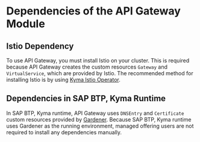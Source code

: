 # Dependencies of the API Gateway Module

## Istio Dependency

To use API Gateway, you must install Istio on your cluster. This is required because API Gateway creates the custom resources `Gateway` and `VirtualService`, which are provided by Istio. The recommended method for installing Istio is by using [Kyma Istio Operator](https://github.com/kyma-project/istio#install-kyma-istio-operator-and-istio-from-the-latest-release).

## Dependencies in SAP BTP, Kyma Runtime

In SAP BTP, Kyma runtime, API Gateway uses `DNSEntry` and `Certificate` custom resources provided by [Gardener](https://gardener.cloud). Because SAP BTP, Kyma runtime uses Gardener as the running environment, managed offering users are not required to install any dependencies manually.